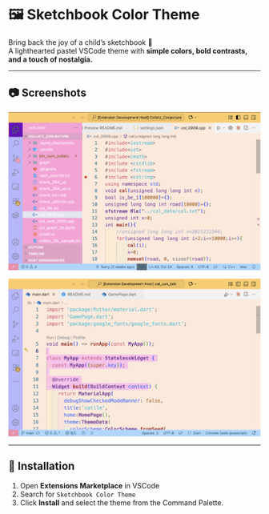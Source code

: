 # 🖼️ Sketchbook Color Theme

Bring back the joy of a child’s sketchbook 🎨  
A lighthearted pastel VSCode theme with **simple colors, bold contrasts, and a touch of nostalgia.**

---

## 📷 Screenshots

![Editor Screenshot](assets/image1.png)

![Sidebar Screenshot](assets/image2.png)

---

## 🚀 Installation

1. Open **Extensions Marketplace** in VSCode  
2. Search for `Sketchbook Color Theme`  
3. Click **Install** and select the theme from the Command Palette.
